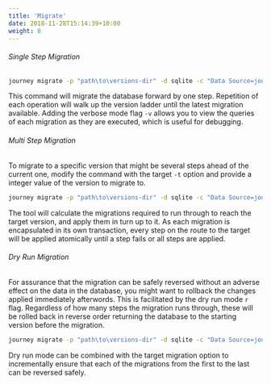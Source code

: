 ```yaml
---
title: 'Migrate'
date: 2018-11-28T15:14:39+10:00
weight: 8
---
```


###### Single Step Migration
```bash
journey migrate -p "path\to\versions-dir" -d sqlite -c "Data Source=journal.db"
```

This command will migrate the database forward by one step. Repetition of each operation will walk up the version ladder until the latest migration available. Adding the verbose mode flag `-v` allows you to view the queries of each migration as they are executed, which is useful for debugging.

###### Multi Step Migration
To migrate to a specific version that might be several steps ahead of the current one, modify the command with the target `-t` option and provide a integer value of the version to migrate to.
```bash
journey migrate -p "path\to\versions-dir" -d sqlite -c "Data Source=journal.db" -t 2
```
The tool will calculate the migrations required to run through to reach the target version, and apply them in turn up to it. As each migration is encapsulated in its own transaction, every step on the route to the target will be applied atomically until a step fails or all steps are applied.  

###### Dry Run Migration
For assurance that the migration can be safely reversed without an adverse effect on the data in the database, you might want to rollback the changes applied immediately afterwords. This is facilitated by the dry run mode `r` flag. Regardless of how many steps the migration runs through, these will be rolled back in reverse order returning the database to the starting version before the migration.
```bash
journey migrate -p "path\to\versions-dir" -d sqlite -c "Data Source=journal.db" -r
```
Dry run mode can be combined with the target migration option to incrementally ensure that each of the migrations from the first to the last can be reversed safely.